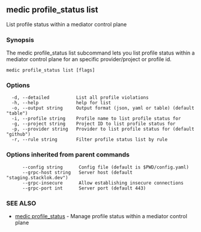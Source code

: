 ## medic profile_status list

List profile status within a mediator control plane

### Synopsis

The medic profile_status list subcommand lets you list profile status within a
mediator control plane for an specific provider/project or profile id.

```
medic profile_status list [flags]
```

### Options

```
  -d, --detailed          List all profile violations
  -h, --help              help for list
  -o, --output string     Output format (json, yaml or table) (default "table")
  -i, --profile string    Profile name to list profile status for
  -g, --project string    Project ID to list profile status for
  -p, --provider string   Provider to list profile status for (default "github")
  -r, --rule string       Filter profile status list by rule
```

### Options inherited from parent commands

```
      --config string      Config file (default is $PWD/config.yaml)
      --grpc-host string   Server host (default "staging.stacklok.dev")
      --grpc-insecure      Allow establishing insecure connections
      --grpc-port int      Server port (default 443)
```

### SEE ALSO

* [medic profile_status](medic_profile_status.md)	 - Manage profile status within a mediator control plane

